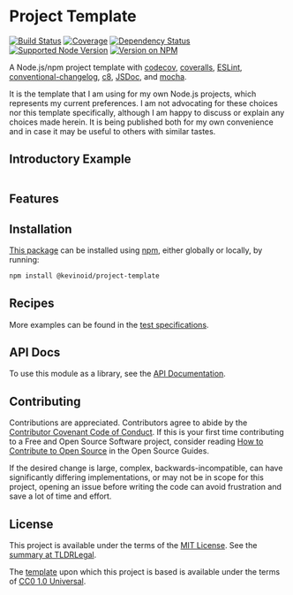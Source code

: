 Project Template
================

[![Build Status](https://img.shields.io/github/actions/workflow/status/kevinoid/node-project-template/node.js.yml?branch=main&style=flat&label=build)](https://github.com/kevinoid/node-project-template/actions?query=branch%3Amain)
[![Coverage](https://img.shields.io/codecov/c/github/kevinoid/node-project-template/main.svg?style=flat)](https://app.codecov.io/gh/kevinoid/node-project-template/branch/main)
[![Dependency Status](https://img.shields.io/librariesio/release/npm/@kevinoid/project-template.svg?style=flat)](https://libraries.io/npm/@kevinoid%2Fproject-template)
[![Supported Node Version](https://img.shields.io/node/v/@kevinoid/project-template.svg?style=flat)](https://www.npmjs.com/package/@kevinoid/project-template)
[![Version on NPM](https://img.shields.io/npm/v/@kevinoid/project-template.svg?style=flat)](https://www.npmjs.com/package/@kevinoid/project-template)

A Node.js/npm project template with [codecov](https://codecov.io/),
[coveralls](https://coveralls.io/), [ESLint](https://eslint.org/),
[conventional-changelog](https://github.com/conventional-changelog/conventional-changelog/tree/master/packages/conventional-changelog-cli),
[c8](https://github.com/bcoe/c8), [JSDoc](http://usejsdoc.org/), and
[mocha](https://mochajs.org/).

It is the template that I am using for my own Node.js projects, which
represents my current preferences.  I am not advocating for these choices nor
this template specifically, although I am happy to discuss or explain any
choices made herein.  It is being published both for my own convenience and
in case it may be useful to others with similar tastes.

## Introductory Example

```js
```

## Features


## Installation

[This package](https://www.npmjs.com/package/@kevinoid/project-template) can be
installed using [npm](https://www.npmjs.com/), either globally or locally, by
running:

```sh
npm install @kevinoid/project-template
```

## Recipes

More examples can be found in the [test
specifications](https://kevinoid.github.io/project-template/spec).

## API Docs

To use this module as a library, see the [API
Documentation](https://kevinoid.github.io/project-template/api).

## Contributing

Contributions are appreciated.  Contributors agree to abide by the [Contributor
Covenant Code of
Conduct](https://www.contributor-covenant.org/version/1/4/code-of-conduct.html).
If this is your first time contributing to a Free and Open Source Software
project, consider reading [How to Contribute to Open
Source](https://opensource.guide/how-to-contribute/)
in the Open Source Guides.

If the desired change is large, complex, backwards-incompatible, can have
significantly differing implementations, or may not be in scope for this
project, opening an issue before writing the code can avoid frustration and
save a lot of time and effort.

## License

This project is available under the terms of the [MIT License](LICENSE.txt).
See the [summary at TLDRLegal](https://tldrlegal.com/license/mit-license).

The [template](https://github.com/kevinoid/node-project-template) upon which
this project is based is available under the terms of
[CC0 1.0 Universal](https://creativecommons.org/publicdomain/zero/1.0/).

